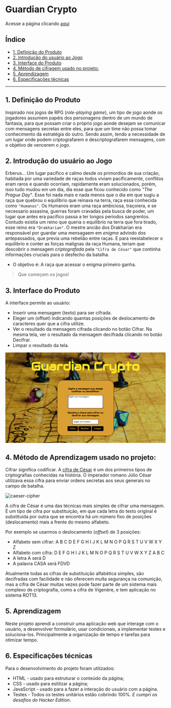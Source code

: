 # Guardian Crypto

Acesse a página clicando [aqui](https://alessandramarinho.github.io/SAP004-cipher/src/)


## Índice

* [1. Definição do Produto](#1-definicao-do-produto)
* [2. Introdução do usuário ao Jogo](#2-introducao-do-usuario-ao-jogo)
* [3. Interface do Produto](#3-interface-do-produto)
* [4. Método de cifragem usado no projeto:](#4-metodo-de-cifragem-usado-no-projeto)
* [5. Aprendizagem](#6-aprendizagem)
* [6. Especificações técnicas](#7-especificacoes-tecnicas)


***

## 1. Definição do Produto

Inspirado nos jogos de RPG (_role-playing game_), um tipo de jogo aonde os jogadores assumem papéis dos personagens dentro de um mundo de fantasia, para que possam criar o próprio jogo aonde desejam se comunicar com mensagens secretas entre eles, para que um time não possa tomar conhecimento da estratégia do outro. Sendo assim, tendo a necessidade de um lugar onde podem criptografarem e descriptografarem mensagens, com o objetivo de vencerem o jogo.

## 2. Introdução do usuário ao Jogo

Erberus... 
Um lugar pacífico e calmo desde os primordios de sua criação, habitada por uma variedade de raças todos viviam pacificamente, conflitos eram raros e quando ocorriam, rapidamente eram solucionados, porém, isso tudo mudou em um dia, 
dia esse que ficou conhecido como _"The Prague Day"_. Esse foi nada mais e nada menos que o dia em que sugiu a raça que quebrou o equilibrio que reinava na terra, raça essa conhecida como `"Humanos"`. Os Humanos eram uma raça ambiciosa, traçoiera, e se necessario assasina, guerras foram cravadas pela busca de poder, um lugar que antes era pacífico passa a ter longos periodos sangrentos. Contudo existia um reino que queria o equilibrio na terra que fora tirado, esse reino era `"Drakharian"`.  O mestre ancião dos Drakharian era responsável por guardar uma mensagaem em _enigma_ advindo dos antepassados, que previa uma rebelião entre raças. E para reestabelecer o equilibrio e conter as forças malignas da raça Humana, teriam que descobrir o mensagem _criptografada_ pela `"Cifra de César"` que continha informações cruciais para o desfecho da batalha. 
 
* O objetivo é: A raça que acessar o enigma primeiro ganha.

> Que começem os jogos!


## 3. Interface do Produto

A interface permite ao usuário:

* Inserir uma mensagem (texto) para ser cifrada.
* Eleger um (offset) indicando quantas posições de deslocamento de caracteres quer que a cifra utilize.
* Ver o resultado da mensagem cifrada clicando no botão Cifrar.
Na mesma tela, ver o resultado da mensagem decifrada clicando no botão Decifrar.
* Limpar o resultado da tela.


![Tela](./src/imagens/tela.png)


## 4. Método de Aprendizagem usado no projeto:

Cifrar significa codificar. A [cifra de
César](https://pt.wikipedia.org/wiki/Cifra_de_C%C3%A9sar) é um dos primeiros
tipos de criptografias conhecidas na história. O imperador romano Júlio César
utilizava essa cifra para enviar ordens secretas aos seus generais no campo de
batalha.


![caeser-cipher](https://user-images.githubusercontent.com/11894994/60990999-07ffdb00-a320-11e9-87d0-b7c291bc4cd1.png)

A cifra de César é uma das técnicas mais simples de cifrar uma mensagem. É um
tipo de cifra por substituição, em que cada letra do texto original é
substituida por outra que se encontra há um número fixo de posições
(deslocamento) mais a frente do mesmo alfabeto.

Por exemplo se usarmos o deslocamento (_offset_) de 3 posições:

* Alfabeto sem cifrar: A B C D E F G H I J K L M N O P Q R S T U V W X Y Z
* Alfabeto com cifra:  D E F G H I J K L M N O P Q R S T U V W X Y Z A B C
* A letra A será D
* A palavra CASA será FDVD

Atualmente todas as cifras de substituição alfabética simples, são decifradas
com facilidade e não oferecem muita segurança na comunição, mas a cifra de César
muitas vezes pode fazer parte de um sistema mais complexo de criptografia, como
a cifra de Vigenère, e tem aplicação no sistema ROT13.


## 5. Aprendizagem

Neste projeto aprendi a construir uma aplicação web que interage com o usuário, a desenvolver formulário, usar condicionais, a implementar testes e soluciona-los. Principalmente a organização de tempo e tarefas para otimizar tempo.


## 6. Especificações técnicas

Para o desenvolvimento do projeto foram utilizados:

* HTML - usado para estruturar o conteúdo da página;
* CSS - usado para estilizar a página;
* JavaScript - usado para a fazer a interação do usuário com a página.
* Testes - Todos os testes unitários estão cobrindo 100%. _E cumpri os desafios do Hacker Edition_.